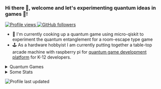 ### Hi there 👋, welcome and let's experimenting quantum ideas in games :space_invader:!

<p align="left">
  <a href="https://github.com/wslu42/wslu42">
    <img src="https://komarev.com/ghpvc/?username=wslu42" alt="Profile views" />
  </a>
  <a href="https://github.com/wslu42?tab=followers">
    <img alt="GitHub followers" src="https://img.shields.io/github/followers/wslu42?color=green&logo=github">
  </a>
</p>

- :space_invader: I'm currently cooking up a quantum game using micro-qiskit to experiment the quantum entanglement for a room-escape type game
- :joystick: As a hardware hobbyist I am currently putting together a table-top arcade machine with raspberry pi for [quantum game development platform](https://github.com/wslu42/qilin) for K-12 developers.

<!-- 
- 👯 i’m looking to collaborate on ...
- 🤔 i’m looking for help with ...
- 💬 ask me about ...
- 📫 how to reach me: ...
- 😄 pronouns: ...
- ⚡ fun fact: ...
- 🔭 I’m currently working on *design and simulation of superconducting chips*, and as a result you probably won't see much of my daily works here lol.
- 🌱 I’m currently learning *all potential emerging technologies to scale up superconducting quantum computers*

  <a href="https://www.linkedin.com/in/wslu42/">
    <img alt="Twitter followers" src="https://img.shields.io/linkedin/follow/wslu42?style=social">
  </a>

[![Top Langs](https://github-readme-stats.vercel.app/api/top-langs/?username=wslu42&theme=gotham&layout=compact)](https://github.com/anuraghazra/github-readme-stats)

[![Wen-Sen's wakatime stats](https://github-readme-stats.vercel.app/api/wakatime?username=wslu42&theme=gotham&layout=compact)](https://wakatime.com/@wslu42)
-->

<details>
<summary> Quantum Games </summary>
[Qilin](https://github.com/wslu42/qilin)
</a>
</details>

<details>
<summary> Some Stats </summary>

![Wen-Sen's GitHub stats](https://github-readme-stats.vercel.app/api?username=wslu42&show_icons=true&theme=gotham&count_private=true)



</details>

![Profile last updated](https://img.shields.io/github/last-commit/wslu42/wslu42/main?label=Last%20updated&style=flat)
